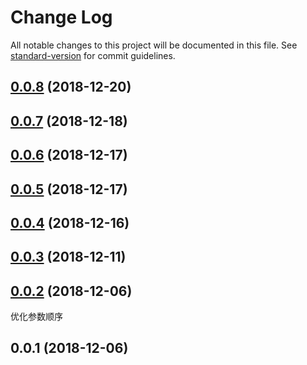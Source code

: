 # Change Log

All notable changes to this project will be documented in this file. See [standard-version](https://github.com/conventional-changelog/standard-version) for commit guidelines.

<a name="0.0.8"></a>
## [0.0.8](https://github.com/koalajs/fc.utils/compare/v0.0.7...v0.0.8) (2018-12-20)



<a name="0.0.7"></a>
## [0.0.7](https://github.com/koalajs/fc.utils/compare/v0.0.6...v0.0.7) (2018-12-18)



<a name="0.0.6"></a>
## [0.0.6](https://github.com/koalajs/fc.utils/compare/v0.0.5...v0.0.6) (2018-12-17)



<a name="0.0.5"></a>
## [0.0.5](https://github.com/koalajs/fc.utils/compare/v0.0.4...v0.0.5) (2018-12-17)



<a name="0.0.4"></a>
## [0.0.4](https://github.com/koalajs/fc.utils/compare/v0.0.3...v0.0.4) (2018-12-16)



<a name="0.0.3"></a>
## [0.0.3](https://github.com/koalajs/fc.utils/compare/v0.0.2...v0.0.3) (2018-12-11)



<a name="0.0.2"></a>
## [0.0.2](/compare/v0.0.1...v0.0.2) (2018-12-06)

优化参数顺序

<a name="0.0.1"></a>
## 0.0.1 (2018-12-06)
